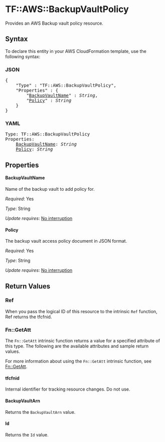 # TF::AWS::BackupVaultPolicy

Provides an AWS Backup vault policy resource.

## Syntax

To declare this entity in your AWS CloudFormation template, use the following syntax:

### JSON

<pre>
{
    "Type" : "TF::AWS::BackupVaultPolicy",
    "Properties" : {
        "<a href="#backupvaultname" title="BackupVaultName">BackupVaultName</a>" : <i>String</i>,
        "<a href="#policy" title="Policy">Policy</a>" : <i>String</i>
    }
}
</pre>

### YAML

<pre>
Type: TF::AWS::BackupVaultPolicy
Properties:
    <a href="#backupvaultname" title="BackupVaultName">BackupVaultName</a>: <i>String</i>
    <a href="#policy" title="Policy">Policy</a>: <i>String</i>
</pre>

## Properties

#### BackupVaultName

Name of the backup vault to add policy for.

_Required_: Yes

_Type_: String

_Update requires_: [No interruption](https://docs.aws.amazon.com/AWSCloudFormation/latest/UserGuide/using-cfn-updating-stacks-update-behaviors.html#update-no-interrupt)

#### Policy

The backup vault access policy document in JSON format.

_Required_: Yes

_Type_: String

_Update requires_: [No interruption](https://docs.aws.amazon.com/AWSCloudFormation/latest/UserGuide/using-cfn-updating-stacks-update-behaviors.html#update-no-interrupt)

## Return Values

### Ref

When you pass the logical ID of this resource to the intrinsic `Ref` function, Ref returns the tfcfnid.

### Fn::GetAtt

The `Fn::GetAtt` intrinsic function returns a value for a specified attribute of this type. The following are the available attributes and sample return values.

For more information about using the `Fn::GetAtt` intrinsic function, see [Fn::GetAtt](https://docs.aws.amazon.com/AWSCloudFormation/latest/UserGuide/intrinsic-function-reference-getatt.html).

#### tfcfnid

Internal identifier for tracking resource changes. Do not use.

#### BackupVaultArn

Returns the <code>BackupVaultArn</code> value.

#### Id

Returns the <code>Id</code> value.

